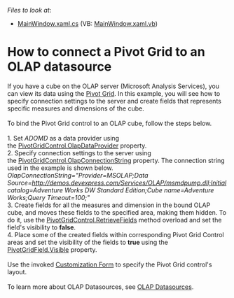 <!-- default file list -->
*Files to look at*:

* [MainWindow.xaml.cs](./CS/WpfOlapRetrieveFieldsExample/MainWindow.xaml.cs) (VB: [MainWindow.xaml.vb](./VB/WpfOlapRetrieveFieldsExample/MainWindow.xaml.vb))
<!-- default file list end -->
# How to connect a Pivot Grid to an OLAP datasource


If you have a cube on the OLAP server (Microsoft Analysis Services), you can view its data using the <a href="https://documentation.devexpress.com/WPF/CustomDocument7228.aspx">Pivot Grid</a>. In this example, you will see how to specify connection settings to the server and create fields that represents specific measures and dimensions of the cube.<br><br>To bind the Pivot Grid control to an OLAP cube, follow the steps below.<br><br>1. Set <em>ADOMD</em> as a data provider using the <a href="https://documentation.devexpress.com/#WPF/DevExpressXpfPivotGridPivotGridControl_OlapDataProvidertopic">PivotGridControl.OlapDataProvider</a> property.<br>2. Specify connection settings to the server using the <a href="https://documentation.devexpress.com/#WPF/DevExpressXpfPivotGridPivotGridControl_OlapConnectionStringtopic">PivotGridControl.OlapConnectionString</a> property. The connection string used in the example is shown below.<br><em>OlapConnectionString="Provider=MSOLAP;Data Source=<a href="http://demos.devexpress.com/Services/OLAP/msmdpump.dll;Initial">http://demos.devexpress.com/Services/OLAP/msmdpump.dll;Initial</a> catalog=Adventure Works DW Standard Edition;Cube name=Adventure Works;Query Timeout=100;"</em><br>3. Create fields for all the measures and dimension in the bound OLAP cube, and moves these fields to the specified area, making them hidden. To do it, use the <a href="https://documentation.devexpress.com/#WPF/DevExpressXpfPivotGridPivotGridControl_RetrieveFieldstopic(vUYR8Q)">PivotGridControl.RetrieveFields</a> method overload and set the field's visibility to <strong>false</strong>.<br>4. Place some of the created fields within corresponding Pivot Grid Control areas and set the visibility of the fields to <strong>true </strong>using the <a href="https://documentation.devexpress.com/#WPF/DevExpressXpfPivotGridPivotGridField_Visibletopic">PivotGridField.Visible</a> property.<br><br>Use the invoked <a href="https://documentation.devexpress.com/#WPF/CustomDocument8018">Customization Form</a> to specify the Pivot Grid control's layout.<br><br>To learn more about OLAP Datasources, see <a href="https://documentation.devexpress.com/#WPF/CustomDocument11782">OLAP Datasources</a>.

<br/>


